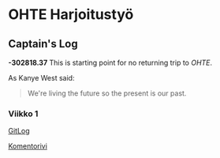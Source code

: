 # OHTE Harjoitustyö

## Captain's Log
**-302818.37** This is starting point for no returning trip to _OHTE_.


As Kanye West said:
> We're living the future so
> the present is our past. 

### Viikko 1

[GitLog](https://github.com/Vauhkonen/ot-harjoitustyo/blob/master/laskarit/viikko1/gitlog.txt)


[Komentorivi](https://github.com/Vauhkonen/ot-harjoitustyo/blob/master/laskarit/viikko1/komentorivi.txt)
